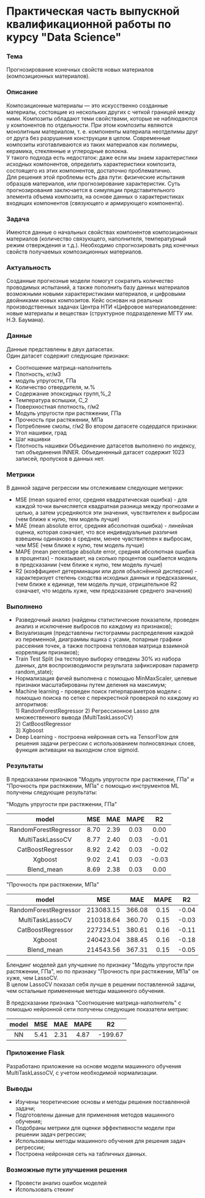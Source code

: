 # Практическая часть выпускной квалификационной работы по курсу "Data Science"
                                         
### Тема                    
Прогнозирование конечных свойств новых материалов (композиционных материалов).                                   
                                               
### Описание                                     
Композиционные материалы — это искусственно созданные материалы, состоящие из нескольких других с четкой границей между ними. Композиты обладают теми свойствами, которые не наблюдаются у компонентов по отдельности. При этом композиты являются монолитным материалом, т. е. компоненты материала неотделимы друг от друга без разрушения конструкции в целом. Современные
композиты изготавливаются из таких материалов как полимеры, керамика, стеклянные и углеродные волокна.                               
У такого подхода есть недостаток: даже если мы знаем характеристики исходных компонентов, определить характеристики композита, состоящего из этих компонентов, достаточно проблематично.                                      
Для решения этой проблемы есть два пути: физические испытания образцов материалов, или прогнозирование характеристик. Суть прогнозирования заключается в симуляции представительного элемента объема композита, на основе данных о характеристиках входящих компонентов (связующего и армирующего компонента).                        
                                   
### Задача                                                          
Имеются данные о начальных свойствах компонентов композиционных материалов (количество связующего, наполнителя, температурный режим отверждения и т.д.). Необходимо спрогнозировать ряд конечных свойств получаемых композиционных материалов.                     
                                  
### Актуальность                                    
Созданные прогнозные модели помогут сократить количество проводимых испытаний, а также пополнить базу данных материалов возможными новыми характеристиками материалов, и цифровыми двойниками новых композитов. Кейс основан на реальных производственных задачах Центра НТИ «Цифровое материаловедение: новые материалы и вещества» (структурное подразделение МГТУ им. Н.Э. Баумана).
                                      
### Данные                                                                  
Данные представлены в двух датасетах.                          
Один датасет содержит следующие признаки:                     
- Соотношение матрица-наполнитель 
- Плотность, кг/м3
- модуль упругости, ГПа 
- Количество отвердителя, м.% 
- Содержание эпоксидных групп,%_2 
- Температура вспышки, С_2
- Поверхностная плотность, г/м2
- Модуль упругости при растяжении, ГПа
- Прочность при растяжении, МПа
- Потребление смолы, г/м2
Во втором датасете содердатся признаки:
- Угол нашивки, град  
- Шаг нашивки 
- Плотность нашивки
Объединение датасетов выполнено по индексу, тип объединения INNER. Объединенный датасет содержит 1023 записей, пропусков в данных нет.                               
                                  
### Метрики                        
В данной задаче регрессии мы отслеживаем следующие метрики:                            
- MSE (mean squared error, средняя квадратическая ошибка) - для каждой точки вычисляется квадратная разница между прогнозами и целью, а затем усредняются эти значения, чувствителен к выбросам (чем ближе к нулю, тем модель лучше)
- MAE (mean absolute error, средняя абсолютная ошибка) -  линейная оценка, которая означает, что все индивидуальные различия взвешены одинаково в среднем, менее чувствителен к выбросам, чем MSE (чем ближе к нулю, тем модель лучше)
- MAPE (mean percentage absolute error, средняя абсолютная ошибка в процентах) - показывает, на сколько процентов ошибается модель в предсказании (чем ближе к нулю, тем модель лучше)
- R2 (коэффициент детерминации или доля объяснённой дисперсии) - характеризует степень сходства исходных данных и предсказанных,  (чем ближе к единице, тем модель лучше, отрицательное R2 означает, что модель хуже, чем предсказание среднего значения)

### Выполнено                                  
- Разведочный анализ (найдены статистические показатели, проведен анализ и исключение выбросов по каждому из признаков);
- Визуализация (представлены гистограммы распределения каждой из переменной, диаграммы ящика с усами, попарные графики рассеяния точек, а также построена тепловая матрица взаимной корреляции признаков);
- Train Test Split (на тестовую выборку отведены 30% из набора данных, для воспроизводимости результата зафиксирован параметр random_state);
- Нормализация фичей выполнена с помощью MinMaxScaler, целевые признаки масштабированы путем деления на максимум;
- Machine learning - проведен поиск гиперпараметров модели с помощью поиска по сетке с перекрестной проверкой по каждому из алгоритмов:                                             
        1)  RandomForestRegressor 
        2)  Регрессионное Lasso для множественного вывода (MultiTaskLassoCV)                                     
        2)  CatBoostRegressor                                    
        3)  Xgboost                                            
- Deep Learning - построена нейронная сеть на TensorFlow для решения задачи регрессии с использованием полносвязных слоев, функция активации на выходном слое sigmoid.

### Результаты
В предсказании признаков "Модуль упругости при растяжении, ГПа" и "Прочность при растяжении, МПа" с помощью инструментов ML получены следующие результаты:                                       

"Модуль упругости при растяжении, ГПа"                                 
                                              
|       model   |       MSE     |       MAE     |       MAPE    |       R2      |
|:-------------:|:-------------:|:-------------:|:-------------:|:-------------:|                                       
|       RandomForestRegressor    |       8.70    |       2.39    |       0.03    |       0.00   |                    
|       MultiTaskLassoCV    |       8.77    |       2.40    |       0.03    |       -0.01       |                                 
|       CatBoostRegressor    |       8.92    |       2.42    |       0.03    |       -0.02      |                     
|       Xgboost    |       9.02    |       2.41    |       0.03    |       -0.03        |                        
|       Blend_mean    |       8.69    |       2.38    |       0.03    |       0.00      |
                                         
                                      
"Прочность при растяжении, МПа"                                    
                                                                       
|       model    |       MSE    |       MAE    |       MAPE    |       R2       |
|:--------------:|:------------:|:------------:|:-------------:|:--------------:|                                         
|       RandomForestRegressor    |       213083.15    |       366.08    |       0.15    |       -0.04   |    
|       MultiTaskLassoCV    |       210318.64    |       360.70    |       0.15    |       -0.03        |                 
|       CatBoostRegressor    |       227234.51    |       380.61    |       0.16    |       -0.11       |                   
|       Xgboost    |       240423.04    |       388.45    |       0.16    |       -0.18 |                                
|       Blend_mean    |       214543.56    |       367.31    |       0.15    |       -0.05      |       

Блендинг моделей дал улучшение по признаку "Модуль упругости при растяжении, ГПа", но по признаку "Прочность при растяжении, МПа" он хуже, чем LassoCV.                                                 
В целом LassoCV показал себя лучше в решении поставленной задачи, чем остальные примененные методы машинного обучения.                                            

В предсказании признака "Соотношение матрица-наполнитель" с помощью нейронной сети получены следующие показатели метрик:
                                           
| model   |       MSE     |       MAE     |       MAPE    |       R2       |               
|:-------:|:-------------:|:-------------:|:-------------:|:--------------:|             
| NN      |       5.41    |       2.31    |       4.87    |       -199.67  |                               
 
 
### Приложение Flask
Разработано приложение на основе модели машинного обучения  MultiTaskLassoCV, с учетом необходимой нормализации.
                                              
### Выводы
- Изучены теоретические основы и методы решения поставленной задачи;
- Подготовлены данные для применения методов машинного обучения;
- Подобраны метрики для оценки эффективности модели при решении задач регрессии;
- Использованы методы машинного обучения для решения задач регрессии;
- Построена нейронная сеть на табличных данных.


### Возможные пути улучшения решения
- Провести анализ ошибок моделей
- Использовать стекинг








